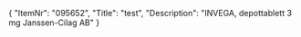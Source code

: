{
  "ItemNr": "095652",
  "Title": "test",
  "Description": "INVEGA, depottablett 3 mg Janssen-Cilag AB"
}